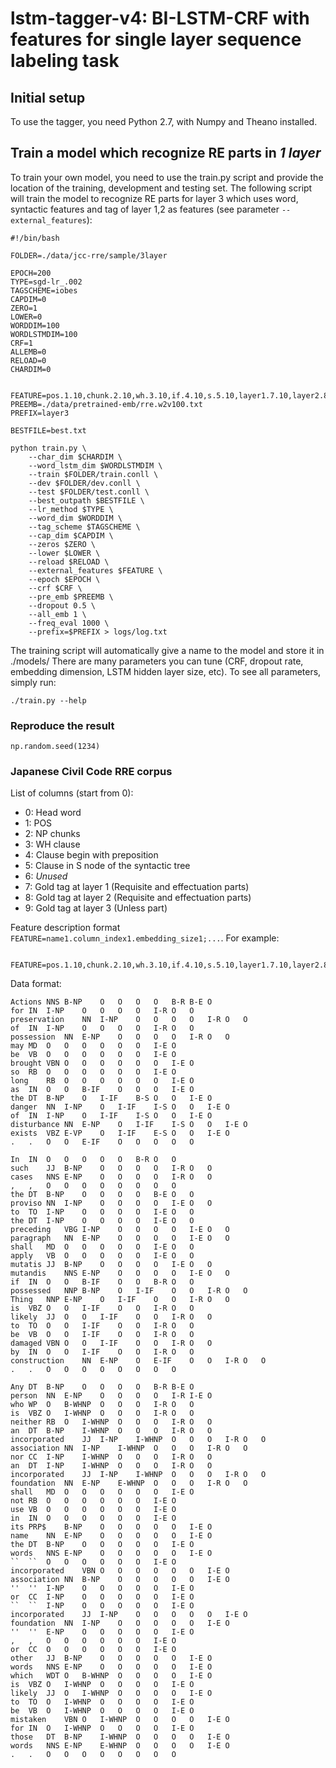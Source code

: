# lstm-tagger-v4: BI-LSTM-CRF with features for single layer sequence labeling task


## Initial setup

To use the tagger, you need Python 2.7, with Numpy and Theano installed.


## Train a model which recognize RE parts in *1 layer*

To train your own model, you need to use the train.py script and provide the location of the training, development and testing set. The following script will train the model to recognize RE parts for layer 3 which uses word, syntactic features and tag of layer 1,2 as features (see parameter `--external_features`):

```
#!/bin/bash

FOLDER=./data/jcc-rre/sample/3layer

EPOCH=200
TYPE=sgd-lr_.002
TAGSCHEME=iobes
CAPDIM=0
ZERO=1
LOWER=0
WORDDIM=100
WORDLSTMDIM=100
CRF=1
ALLEMB=0
RELOAD=0
CHARDIM=0


FEATURE=pos.1.10,chunk.2.10,wh.3.10,if.4.10,s.5.10,layer1.7.10,layer2.8.10
PREEMB=./data/pretrained-emb/rre.w2v100.txt
PREFIX=layer3

BESTFILE=best.txt

python train.py \
	--char_dim $CHARDIM \
	--word_lstm_dim $WORDLSTMDIM \
	--train $FOLDER/train.conll \
	--dev $FOLDER/dev.conll \
	--test $FOLDER/test.conll \
	--best_outpath $BESTFILE \
	--lr_method $TYPE \
	--word_dim $WORDDIM \
	--tag_scheme $TAGSCHEME \
	--cap_dim $CAPDIM \
	--zeros $ZERO \
	--lower $LOWER \
	--reload $RELOAD \
	--external_features $FEATURE \
	--epoch $EPOCH \
	--crf $CRF \
	--pre_emb $PREEMB \
	--dropout 0.5 \
	--all_emb 1 \
	--freq_eval 1000 \
	--prefix=$PREFIX > logs/log.txt

```

The training script will automatically give a name to the model and store it in ./models/
There are many parameters you can tune (CRF, dropout rate, embedding dimension, LSTM hidden layer size, etc). To see all parameters, simply run:

```
./train.py --help
```

### Reproduce the result
```
np.random.seed(1234)
```
### Japanese Civil Code RRE corpus


List of columns (start from 0):

* 0: Head word
* 1: POS
* 2: NP chunks
* 3: WH clause
* 4: Clause begin with preposition
* 5: Clause in S node of the syntactic tree
* 6: *Unused*
* 7: Gold tag at layer 1 (Requisite and effectuation parts)
* 8: Gold tag at layer 2 (Requisite and effectuation parts)
* 9: Gold tag at layer 3 (Unless part)

Feature description format `FEATURE=name1.column_index1.embedding_size1;...`. For example: 

```
	FEATURE=pos.1.10,chunk.2.10,wh.3.10,if.4.10,s.5.10,layer1.7.10,layer2.8.10
```

Data format:

```
Actions	NNS	B-NP	O	O	O	O	B-R	B-E	O
for	IN	I-NP	O	O	O	O	I-R	O	O
preservation	NN	I-NP	O	O	O	O	I-R	O	O
of	IN	I-NP	O	O	O	O	I-R	O	O
possession	NN	E-NP	O	O	O	O	I-R	O	O
may	MD	O	O	O	O	O	O	I-E	O
be	VB	O	O	O	O	O	O	I-E	O
brought	VBN	O	O	O	O	O	O	I-E	O
so	RB	O	O	O	O	O	O	I-E	O
long	RB	O	O	O	O	O	O	I-E	O
as	IN	O	O	B-IF	O	O	O	I-E	O
the	DT	B-NP	O	I-IF	B-S	O	O	I-E	O
danger	NN	I-NP	O	I-IF	I-S	O	O	I-E	O
of	IN	I-NP	O	I-IF	I-S	O	O	I-E	O
disturbance	NN	E-NP	O	I-IF	I-S	O	O	I-E	O
exists	VBZ	E-VP	O	I-IF	E-S	O	O	I-E	O
.	.	O	O	E-IF	O	O	O	O	O
									
In	IN	O	O	O	O	O	B-R	O	O
such	JJ	B-NP	O	O	O	O	I-R	O	O
cases	NNS	E-NP	O	O	O	O	I-R	O	O
,	,	O	O	O	O	O	O	O	O
the	DT	B-NP	O	O	O	O	B-E	O	O
proviso	NN	I-NP	O	O	O	O	I-E	O	O
to	TO	I-NP	O	O	O	O	I-E	O	O
the	DT	I-NP	O	O	O	O	I-E	O	O
preceding	VBG	I-NP	O	O	O	O	I-E	O	O
paragraph	NN	E-NP	O	O	O	O	I-E	O	O
shall	MD	O	O	O	O	O	I-E	O	O
apply	VB	O	O	O	O	O	I-E	O	O
mutatis	JJ	B-NP	O	O	O	O	I-E	O	O
mutandis	NNS	E-NP	O	O	O	O	I-E	O	O
if	IN	O	O	B-IF	O	O	B-R	O	O
possessed	NNP	B-NP	O	I-IF	O	O	I-R	O	O
Thing	NNP	E-NP	O	I-IF	O	O	I-R	O	O
is	VBZ	O	O	I-IF	O	O	I-R	O	O
likely	JJ	O	O	I-IF	O	O	I-R	O	O
to	TO	O	O	I-IF	O	O	I-R	O	O
be	VB	O	O	I-IF	O	O	I-R	O	O
damaged	VBN	O	O	I-IF	O	O	I-R	O	O
by	IN	O	O	I-IF	O	O	I-R	O	O
construction	NN	E-NP	O	E-IF	O	O	I-R	O	O
.	.	O	O	O	O	O	O	O	O
									
Any	DT	B-NP	O	O	O	O	B-R	B-E	O
person	NN	E-NP	O	O	O	O	I-R	I-E	O
who	WP	O	B-WHNP	O	O	O	I-R	O	O
is	VBZ	O	I-WHNP	O	O	O	I-R	O	O
neither	RB	O	I-WHNP	O	O	O	I-R	O	O
an	DT	B-NP	I-WHNP	O	O	O	I-R	O	O
incorporated	JJ	I-NP	I-WHNP	O	O	O	I-R	O	O
association	NN	I-NP	I-WHNP	O	O	O	I-R	O	O
nor	CC	I-NP	I-WHNP	O	O	O	I-R	O	O
an	DT	I-NP	I-WHNP	O	O	O	I-R	O	O
incorporated	JJ	I-NP	I-WHNP	O	O	O	I-R	O	O
foundation	NN	E-NP	E-WHNP	O	O	O	I-R	O	O
shall	MD	O	O	O	O	O	O	I-E	O
not	RB	O	O	O	O	O	O	I-E	O
use	VB	O	O	O	O	O	O	I-E	O
in	IN	O	O	O	O	O	O	I-E	O
its	PRP$	B-NP	O	O	O	O	O	I-E	O
name	NN	E-NP	O	O	O	O	O	I-E	O
the	DT	B-NP	O	O	O	O	O	I-E	O
words	NNS	E-NP	O	O	O	O	O	I-E	O
``	``	O	O	O	O	O	O	I-E	O
incorporated	VBN	O	O	O	O	O	O	I-E	O
association	NN	B-NP	O	O	O	O	O	I-E	O
''	''	I-NP	O	O	O	O	O	I-E	O
or	CC	I-NP	O	O	O	O	O	I-E	O
``	``	I-NP	O	O	O	O	O	I-E	O
incorporated	JJ	I-NP	O	O	O	O	O	I-E	O
foundation	NN	I-NP	O	O	O	O	O	I-E	O
''	''	E-NP	O	O	O	O	O	I-E	O
,	,	O	O	O	O	O	O	I-E	O
or	CC	O	O	O	O	O	O	I-E	O
other	JJ	B-NP	O	O	O	O	O	I-E	O
words	NNS	E-NP	O	O	O	O	O	I-E	O
which	WDT	O	B-WHNP	O	O	O	O	I-E	O
is	VBZ	O	I-WHNP	O	O	O	O	I-E	O
likely	JJ	O	I-WHNP	O	O	O	O	I-E	O
to	TO	O	I-WHNP	O	O	O	O	I-E	O
be	VB	O	I-WHNP	O	O	O	O	I-E	O
mistaken	VBN	O	I-WHNP	O	O	O	O	I-E	O
for	IN	O	I-WHNP	O	O	O	O	I-E	O
those	DT	B-NP	I-WHNP	O	O	O	O	I-E	O
words	NNS	E-NP	E-WHNP	O	O	O	O	I-E	O
.	.	O	O	O	O	O	O	O	O
									

```
